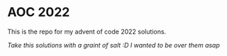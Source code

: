 # AOC 2022
This is the repo for my advent of code 2022 solutions.

*Take this solutions with a graint of salt :D I wanted to be over them asap*
